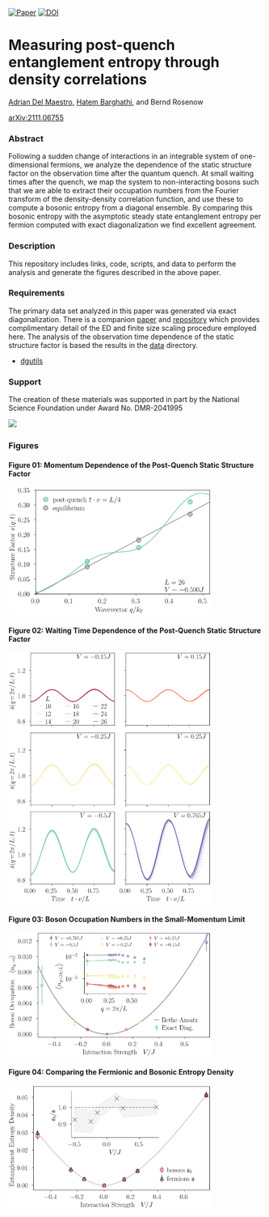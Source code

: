 [![Paper](https://img.shields.io/badge/paper-arXiv%32111.06755-B31B1B.svg)](https://arxiv.org/abs/2111.06755)
[![DOI](https://zenodo.org/badge/427276978.svg)](https://zenodo.org/badge/latestdoi/427276978)


# Measuring post-quench entanglement entropy through density correlations

[Adrian Del Maestro](https://github.com/agdelma), [Hatem Barghathi](https://github.com/HatemBarghathi), and Bernd Rosenow

[arXiv:2111.06755](https://arxiv.org/abs/2111.06755)

### Abstract
Following  a sudden change of interactions in an integrable system of one-dimensional fermions, we analyze the dependence of the static structure factor on the observation time after the quantum quench. At small waiting times after the quench, we map the system to non-interacting bosons such that we are able to extract their occupation numbers from the Fourier transform of the density-density correlation function, and use these to compute a bosonic entropy from a diagonal ensemble. By comparing this bosonic entropy with the asymptotic steady state entanglement entropy per fermion computed with exact diagonalization we find excellent agreement.  

### Description
This repository includes links, code, scripts, and data to perform the analysis and generate the figures described in the above paper. 

### Requirements
The primary data set analyzed in this paper was generated via exact diagonalization.  There is a companion [paper](https://journals.aps.org/prb/abstract/10.1103/PhysRevB.104.195101) and [repository](https://github.com/DelMaestroGroup/papers-code-EntanglementQuantumQuench) which provides complimentary detail of the ED and finite size scaling procedure employed here.  The analysis of the observation time dependence of the static structure factor is based the results in the [data](https://github.com/DelMaestroGroup/papers-code-QuenchStructureFactorEntanglement/tree/main/data) directory.

* [dgutils](https://github.com/DelMaestroGroup/dgutils)

### Support
The creation of these materials was supported in part by the National Science Foundation under Award No. DMR-2041995

[<img width="100px" src="https://www.nsf.gov/images/logos/NSF_4-Color_bitmap_Logo.png">](https://www.nsf.gov/awardsearch/showAward?AWD_ID=2041995&HistoricalAwards=false)

### Figures

#### Figure 01: Momentum Dependence of the Post-Quench Static Structure Factor
<img src="https://github.com/DelMaestroGroup/papers-code-QuenchStructureFactorEntanglement/blob/main/figures/S_vs_q_n_13.svg" width="400px">

#### Figure 02: Waiting Time Dependence of the Post-Quench Static Structure Factor
<img src="https://github.com/DelMaestroGroup/papers-code-QuenchStructureFactorEntanglement/blob/main/figures/nqt_vs_t_with_interp.svg" width="400px">

#### Figure 03: Boson Occupation Numbers in the Small-Momentum Limit
<img src="https://github.com/DelMaestroGroup/papers-code-QuenchStructureFactorEntanglement/blob/main/figures/nq_vs_V.svg" width="400px">

#### Figure 04: Comparing the Fermionic and Bosonic Entropy Density
<img src="https://github.com/DelMaestroGroup/papers-code-QuenchStructureFactorEntanglement/blob/main/figures/entropy_comparison.svg" width="400px">


<!--This figure is relesed under [CC BY-SA 4.0](https://creativecommons.org/licenses/by-sa/4.0/) and can be freely copied, redistributed and remixed.-->

